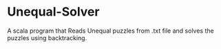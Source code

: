 # Unequal-Solver
A scala program that Reads Unequal puzzles from .txt file and solves the puzzles using backtracking.
